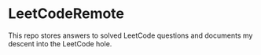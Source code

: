 # LeetCodeRemote

This repo stores answers to solved LeetCode questions and documents my descent into the LeetCode hole.     
 
  
 
 
  
     
   
  
 
  
  
